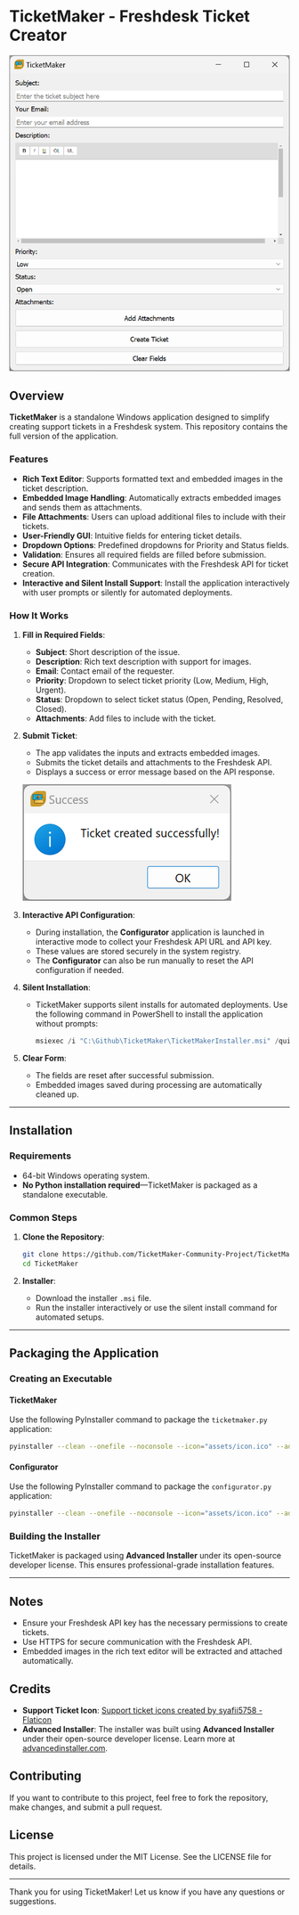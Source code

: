 # TicketMaker - Freshdesk Ticket Creator

![Application Screenshot](images/screenshotmain.png)

## Overview

**TicketMaker** is a standalone Windows application designed to simplify creating support tickets in a Freshdesk system. This repository contains the full version of the application.

### Features

- **Rich Text Editor**: Supports formatted text and embedded images in the ticket description.
- **Embedded Image Handling**: Automatically extracts embedded images and sends them as attachments.
- **File Attachments**: Users can upload additional files to include with their tickets.
- **User-Friendly GUI**: Intuitive fields for entering ticket details.
- **Dropdown Options**: Predefined dropdowns for Priority and Status fields.
- **Validation**: Ensures all required fields are filled before submission.
- **Secure API Integration**: Communicates with the Freshdesk API for ticket creation.
- **Interactive and Silent Install Support**: Install the application interactively with user prompts or silently for automated deployments.

### How It Works

1. **Fill in Required Fields**:
   - **Subject**: Short description of the issue.
   - **Description**: Rich text description with support for images.
   - **Email**: Contact email of the requester.
   - **Priority**: Dropdown to select ticket priority (Low, Medium, High, Urgent).
   - **Status**: Dropdown to select ticket status (Open, Pending, Resolved, Closed).
   - **Attachments**: Add files to include with the ticket.

2. **Submit Ticket**:
   - The app validates the inputs and extracts embedded images.
   - Submits the ticket details and attachments to the Freshdesk API.
   - Displays a success or error message based on the API response.

   ![Full Version Screenshot](images/successmessage.png)

3. **Interactive API Configuration**:
   - During installation, the **Configurator** application is launched in interactive mode to collect your Freshdesk API URL and API key.
   - These values are stored securely in the system registry.
   - The **Configurator** can also be run manually to reset the API configuration if needed.

4. **Silent Installation**:
   - TicketMaker supports silent installs for automated deployments. Use the following command in PowerShell to install the application without prompts:
     ```powershell
     msiexec /i "C:\Github\TicketMaker\TicketMakerInstaller.msi" /quiet /log "C:\TicketMakerInstall.log" URL="https://example.com" API_KEY="12345"
     ```

5. **Clear Form**:
   - The fields are reset after successful submission.
   - Embedded images saved during processing are automatically cleaned up.

---

## Installation

### Requirements

- 64-bit Windows operating system.
- **No Python installation required**—TicketMaker is packaged as a standalone executable.

### Common Steps

1. **Clone the Repository**:
   ```bash
   git clone https://github.com/TicketMaker-Community-Project/TicketMaker
   cd TicketMaker
   ```

2. **Installer**:
   - Download the installer `.msi` file.
   - Run the installer interactively or use the silent install command for automated setups.

---

## Packaging the Application

### Creating an Executable

#### TicketMaker

Use the following PyInstaller command to package the `ticketmaker.py` application:

```bash
pyinstaller --clean --onefile --noconsole --icon="assets/icon.ico" --add-data "assets;assets" --add-data "editor.html;." --hidden-import PyQt5.QtWidgets --hidden-import PyQt5.QtWebEngineWidgets --hidden-import PyQt5.QtCore --hidden-import PyQt5.QtGui src/ticketmaker.py
```

#### Configurator

Use the following PyInstaller command to package the `configurator.py` application:

```bash
pyinstaller --clean --onefile --noconsole --icon="assets/icon.ico" --add-data "assets;assets" src/configurator.py
```

### Building the Installer

TicketMaker is packaged using **Advanced Installer** under its open-source developer license. This ensures professional-grade installation features.

---

## Notes

- Ensure your Freshdesk API key has the necessary permissions to create tickets.
- Use HTTPS for secure communication with the Freshdesk API.
- Embedded images in the rich text editor will be extracted and attached automatically.

## Credits

- **Support Ticket Icon**: <a href="https://www.flaticon.com/free-icons/support-ticket" title="support ticket icons">Support ticket icons created by syafii5758 - Flaticon</a>
- **Advanced Installer**: The installer was built using **Advanced Installer** under their open-source developer license. Learn more at [advancedinstaller.com](https://www.advancedinstaller.com).


## Contributing

If you want to contribute to this project, feel free to fork the repository, make changes, and submit a pull request.

## License

This project is licensed under the MIT License. See the LICENSE file for details.

---

Thank you for using TicketMaker! Let us know if you have any questions or suggestions.
